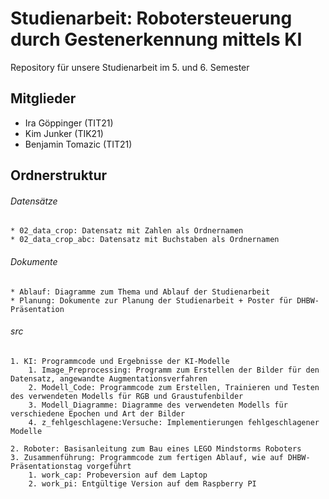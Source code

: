 # Studienarbeit: Robotersteuerung durch Gestenerkennung mittels KI
Repository für unsere Studienarbeit im 5. und 6. Semester

## Mitglieder
* Ira Göppinger (TIT21)
* Kim Junker (TIK21)
* Benjamin Tomazic (TIT21)

## Ordnerstruktur

###### Datensätze

```
* 02_data_crop: Datensatz mit Zahlen als Ordnernamen
* 02_data_crop_abc: Datensatz mit Buchstaben als Ordnernamen
```

###### Dokumente

```
* Ablauf: Diagramme zum Thema und Ablauf der Studienarbeit
* Planung: Dokumente zur Planung der Studienarbeit + Poster für DHBW-Präsentation
```

###### src

```
1. KI: Programmcode und Ergebnisse der KI-Modelle
    1. Image_Preprocessing: Programm zum Erstellen der Bilder für den Datensatz, angewandte Augmentationsverfahren
    2. Modell_Code: Programmcode zum Erstellen, Trainieren und Testen des verwendeten Modells für RGB und Graustufenbilder
    3. Modell_Diagramme: Diagramme des verwendeten Modells für verschiedene Epochen und Art der Bilder
    4. z_fehlgeschlagene:Versuche: Implementierungen fehlgeschlagener Modelle

2. Roboter: Basisanleitung zum Bau eines LEGO Mindstorms Roboters
3. Zusammenführung: Programmcode zum fertigen Ablauf, wie auf DHBW-Präsentationstag vorgeführt
    1. work_cap: Probeversion auf dem Laptop
    2. work_pi: Entgültige Version auf dem Raspberry PI
```
